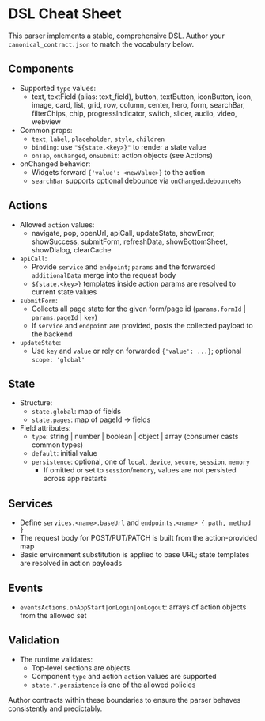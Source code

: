 # DSL Cheat Sheet

This parser implements a stable, comprehensive DSL. Author your `canonical_contract.json` to match the vocabulary below.

## Components
- Supported `type` values:
  - text, textField (alias: text_field), button, textButton, iconButton, icon, image, card, list, grid, row, column, center, hero, form, searchBar, filterChips, chip, progressIndicator, switch, slider, audio, video, webview
- Common props:
  - `text`, `label`, `placeholder`, `style`, `children`
  - `binding`: use `"${state.<key>}"` to render a state value
  - `onTap`, `onChanged`, `onSubmit`: action objects (see Actions)
- onChanged behavior:
  - Widgets forward `{'value': <newValue>}` to the action
  - `searchBar` supports optional debounce via `onChanged.debounceMs`

## Actions
- Allowed `action` values:
  - navigate, pop, openUrl, apiCall, updateState, showError, showSuccess, submitForm, refreshData, showBottomSheet, showDialog, clearCache
- `apiCall`:
  - Provide `service` and `endpoint`; `params` and the forwarded `additionalData` merge into the request body
  - `${state.<key>}` templates inside action params are resolved to current state values
- `submitForm`:
  - Collects all page state for the given form/page id (`params.formId` | `params.pageId` | `key`)
  - If `service` and `endpoint` are provided, posts the collected payload to the backend
- `updateState`:
  - Use `key` and `value` or rely on forwarded `{'value': ...}`; optional `scope: 'global'`

## State
- Structure:
  - `state.global`: map of fields
  - `state.pages`: map of pageId -> fields
- Field attributes:
  - `type`: string | number | boolean | object | array (consumer casts common types)
  - `default`: initial value
  - `persistence`: optional, one of `local`, `device`, `secure`, `session`, `memory`
    - If omitted or set to `session`/`memory`, values are not persisted across app restarts

## Services
- Define `services.<name>.baseUrl` and `endpoints.<name> { path, method }`
- The request body for POST/PUT/PATCH is built from the action-provided map
- Basic environment substitution is applied to base URL; state templates are resolved in action payloads

## Events
- `eventsActions.onAppStart|onLogin|onLogout`: arrays of action objects from the allowed set

## Validation
- The runtime validates:
  - Top-level sections are objects
  - Component `type` and action `action` values are supported
  - `state.*.persistence` is one of the allowed policies

Author contracts within these boundaries to ensure the parser behaves consistently and predictably.
